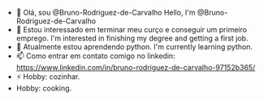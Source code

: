 - 👋 Olá, sou @Bruno-Rodriguez-de-Carvalho
      Hello, I'm @Bruno-Rodriguez-de-Carvalho
- 👀 Estou interessado em terminar meu curço e conseguir um primeiro emprego.
      I'm interested in finishing my degree and getting a first job.
- 🌱 Atualmente estou aprendendo python.
      I'm currently learning python.
- 📫 Como entrar em contato comigo no linkedin: https://www.linkedin.com/in/bruno-rodriguez-de-carvalho-97152b365/
- ⚡ Hobby: cozinhar.
- Hobby: cooking.


<!---
Bruno-Rodriguez-de-Carvalho/Bruno-Rodriguez-de-Carvalho is a ✨ special ✨ repository because its `README.md` (this file) appears on your GitHub profile.
You can click the Preview link to take a look at your changes.
--->
